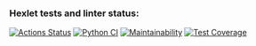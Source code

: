 ### Hexlet tests and linter status:
[![Actions Status](https://github.com/LeitoKonor/python-project-50/workflows/hexlet-check/badge.svg)](https://github.com/LeitoKonor/python-project-50/actions)
[![Python CI](https://github.com/LeitoKonor/python-project-50/workflows/main/badge.svg)](https://github.com/LeitoKonor/python-project-50/actions)
[![Maintainability](https://api.codeclimate.com/v1/badges/97d2ecce938e393d97cf/maintainability)](https://codeclimate.com/github/LeitoKonor/python-project-50/maintainability)
[![Test Coverage](https://api.codeclimate.com/v1/badges/97d2ecce938e393d97cf/test_coverage)](https://codeclimate.com/github/LeitoKonor/python-project-50/test_coverage)
